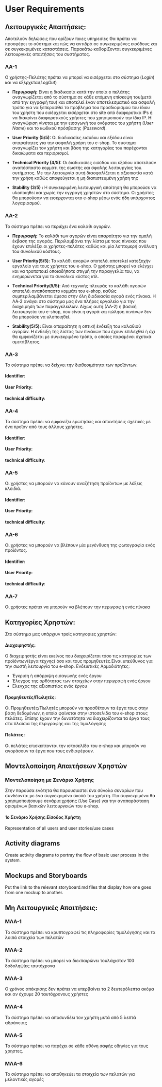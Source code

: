 # User Requirements

## Λειτουργικές Απαιτήσεις:
Αποτελούν δηλώσεις που ορίζουν ποιες υπηρεσίες Θα πρέπει να προσφέρει το σύστημα και πώς να αντιδρά σε συγκεκριμένες εισόδους και σε συγκεκριμένες καταστάσεις. Παρακάτω καθορίζονται συγκεκριμένες λειτουργικές απαιτήσεις του συστήματος.

### ΛΑ-1

Ο χρήστης-Πελάτης πρέπει να μπορεί να εισέρχεται στο σύστημα (*LogIn*) και να εξέρχεται(*LogOut*)

* **Περιγραφή:**
Είναι η διαδικασία κατά την οποία ο πελάτης αναγνωρίζεται από το σύστημα σε κάθε επόμενη επίσκεψη του(μετά από την εγγραφή του) και αποτελεί έναν αποτελεσματικό και ασφαλή τρόπο για να ξεπερασθεί το πρόβλημα του προσδιορισμού του ίδιου του χρήστη που εισέρχεται εισέρχεται στο site από διαφορετικά IPs ή να διακρίνει διαφορετικούς χρήστες που χρησιμοπιούν την ίδια IP. Η αναγνώριση γίνεται με την εισαγωγή του ονόματος του 
χρήστη (*User Name*) και το κωδικού πρόσβασης (*Password*).

* **User Priority (5/5):**
Οι διαδικασίες εισόδου και εξόδου είναι απαραίτητες για την ασφαλή χρήση του e-shop. Το σύστημα αναγνωρίζει τον χρήστη και βάση της κατηγορίας του παρέχονται δικαιώματα και περιορισμοί.

* **Technical Priority (4/5):**
Οι διαδικασίες εισόδου και εξόδου αποτελούν αναπόσπαστο κομμάτι της σωστής και σφαλής λειτουργίας του. συτήματος. Με την λειτουργία αυτή διασφαλίζεται η αξιοπιστία κατά την χρήση καθώς αποφεύγεται η μη διαπιστευμένη χρήση της


* **Stability (3/5) :**
Η συγκεκριμένη λειτουργική απαίτηση θα μπορούσε να υλοποιηθεί και χωρίς την εγγραγή χρηστών στο σύστημα. Οι χρήστες θα μπορούσαν να εισέρχονται στο e-shop μέσω ενός ήδη υπάρχοντος λογαριασμού.

### ΛΑ-2

Το σύστημα πρέπει να περιέχει ένα καλάθι αγορών.

* **Περιγραφή:** Το καλάθι των αγορών είναι απαραίτητο για την ομαλή έκβαση της αγοράς. Περιλαμβάνει την λίστα με τους πίνακες που έχουν επιλέξει οι χρήστες-πελάτες καθώς και μία λεπτομερή ανάλυση του συνολικού κόστους. 

* **User Priority(5/5):** 
Το καλάθι αγορών αποτελέι αποτελεί κατεξοχήν εργαλείο για τους χρήστες του e-shop. Ο χρήστης μπορεί να ελέγχει και να τροποποιεί οποιαδήποτε στιγμή την παραγγελία του, να ενημερώνεται για το συνολικό κόστος κτλ.

* **Τechnical Priority(5/5):**
Από τεχνικής πλευράς το καλάθι αγορών αποτελέι αναπόσπαστο κομμάτι του e-shop, καθώς συμπεριλαμβάνεται άμεσα στην όλη διαδικασία αγορά ενός πίνακα. Η ΛΑ-2 ανάγει στο σύστημα μας ένα πλήρες εργαλείο για την διαχείρηση των παραγγελειλων. Δίχως αυτή (ΛΑ-2) η βασική λειτουργεία του e-shop, που είναι η αγορά και πώληση πινάνων δεν θα μπορούσε να υλοποιηθεί. 

* **Stability(5/5):** 
Είναι απαραίτητη η οπτική ένδειξη του καλαθιού αγορών. Η ένδειξη της λίστας των πινάκων που έχουν επιλεχθεί ή όχι θα εμφανίζεται με συγκεκριμένο τρόπο, ο οποίος παραμένει σχετικά αμετάβλητος. 
### ΛΑ-3

Το σύστημα πρέπει να δείχνει την διαθεσιμότητα των προϊόντων.

#### Identifier:

#### User Priority:

#### technical difficulty:

### ΛΑ-4

Το σύστημα πρέπει να εμφανίζει ερωτήσεις και απαντήσεις σχετικές με ένα προϊόν από τους άλλους χρήστες.

#### Identifier:

#### User Priority:

#### technical difficulty:

### ΛΑ-5 

Οι χρήστες να μπορούν να κάνουν αναζήτηση προϊόντων με λέξεις κλειδιά.

#### Identifier:

#### User Priority:

#### technical difficulty: 

### ΛΑ-6 

Οι χρήστες να μπορούν να βλέπουν μία μεγένθυση της φωτογραφία ενός προϊόντος.

#### Identifier:

#### User Priority:

#### technical difficulty: 

### ΛΑ-7

Οι χρήστες πρέπει να μπορούν να βλέπουν την περιγραφή ενός πίνακα


## Κατηγορίες Χρηστών:

Στο σύστημα μας υπάρχιυν τρείς κατηγοριες χρηστών: 

####  Διαχειρηστής:

Ο διαχειρηστής είναι εκείνος που διαχειρίζεται τόσο τις κατηγορίες των προϊόντων(έργα τέχνης) όσο και τους προμηθευτές.Είναι υπεύθυνος για την σωστή λειτουργία του e-shop. Ενδεικτικές Αρμοδιότητες:

* Έγκριση ή απόρριψη εισαγωγής ενός έργου
* Έλεγχος της ορθότητας των στοιχείων στην περιγραφή ενός έργου
* Ελεγχος της αξιοπιστίας ενός έργου


####  Προμηθευτές/Πωλητές:

Οι Προμηθευτές/Πωλητές μπορούν να προσθέτουν τα έργα τους στην βάση δεδομένων, η οποία φαίνεται στην ιστοσελίδα του e-shop στους πελάτες. Επίσης έχουν την δυνατότητα να διαχειρίζονται τα έργα τους στα πλαίσια της περιγραφής και της τιμολόγησης

####  Πελάτες:

Οι πελάτες επισκέπτονται την ιστοσελίδα του e-shop και μπορούν να αγοράσουν τα έργα που τους ενδιαφέρουν.





## Μοντελοποίηση Απαιτήσεων Χρηστών

### Μοντελοποίηση με Σενάρια Χρήσης

Στην παρούσα ενότητα θα παρουσιαστεί ένα σύνολο σεναρίων που συνδέονται με ένα συγκεκριμένο σκοπό του χρήστη. Πιο συγκεκριμένα θα χρησιμοποιήσουμε σενάρια χρήσης (Use Case) γαι την αναπαράσταση ορισμένων βασικών λειτουργειών του e-shop.


#### 1ο Σενάριο Χρήσης:Είσοδος Χρήστη





Representation of all users and user stories/use cases

## Activity diagrams

Create activity diagrams to portray the flow of basic user process in the system.

## Mockups and Storyboards

Put the link to the relevant storyboard.md files that display how one goes from one mockup to another.

## Μη Λειτουργικές Απαιτήσεις:

### ΜΛΑ-1

Το σύστημα πρέπει να κρυπτογραφεί τις πληροφορίες τιμολόγησης και τα λοιπά στοιχεία των πελατών 

### ΜΛΑ-2

Το σύστημα πρέπει να μπορεί να διεκπαιρώνει τουλάχιστον 100 δοδοληψίες ταυτόχρονα

### ΜΛΑ-3

Ο χρόνος απόκρισης δεν πρέπει να υπερβαίνει τα 2 δευτερόλεπτα ακόμα και αν έχουμε 20 ταυτόχρονους χρήστες


### ΜΛΑ-4

Το σύστημα πρέπει να αποσυνδέει τον χρήστη μετά από 5 λεπτά αδράνειας 

### ΜΛΑ-5

Το σύστημα πρέπει να παρέχει σε κάθε οθόνη σαφής οδηγίες για τους χρηστες.

### ΜΛΑ-6

Το σύστημα πρέπει να αποθηκεύει τα στοιχεία των πελατών για μελοντικές αγορές 

